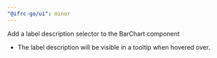 ```yaml
---
"@ifrc-go/ui": minor
---
```


Add a label description selector to the BarChart component

- The label description will be visible in a tooltip when hovered over.
